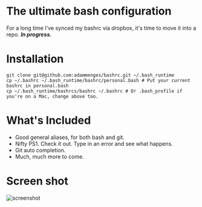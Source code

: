 The ultimate bash configuration
===============================

For a long time I've synced my bashrc via dropbox, it's time to move it into a repo. ***In progress.***


Installation
============

    git clone git@github.com:adammenges/bashrc.git ~/.bash_runtime
    cp ~/.bashrc ~/.bash_runtime/bashrc/personal.bash # Put your current bashrc in personal.bash
    cp ~/.bash_runtime/bashrcs/bashrc ~/.bashrc # Or .bash_profile if you're on a Mac, change above too.


What's Included
===============

 * Good general aliases, for both bash and git.
 * Nifty PS1. Check it out. Type in an error and see what happens.
 * Git auto completion.
 * Much, much more to come.


Screen shot
===========

![screenshot](http://www.adammenges.com/images/github/bashrc.png)
